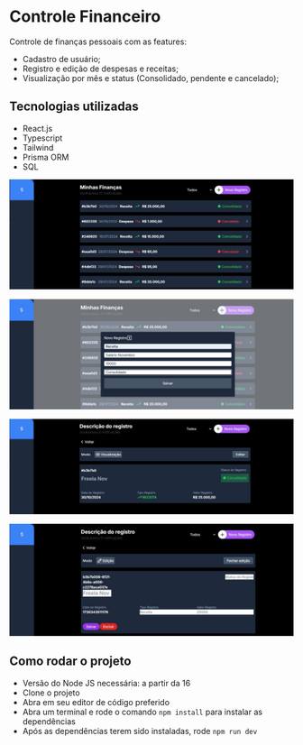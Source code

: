 # Controle Financeiro

Controle de finanças pessoais com as features:
- Cadastro de usuário;
- Registro e edição de despesas e receitas;
- Visualização por mês e status (Consolidado, pendente e cancelado);

## Tecnologias utilizadas
- React.js
- Typescript
- Tailwind
- Prisma ORM
- SQL

![Dashboard inicial](/public/img/controle-financeiro-dashboard.jpg)

![Novo Registro](/public/img/controle-financeiro-novo-registro.jpg)

![Visualização registro](/public/img/controle-financeiro-visualizacao-registro.jpg)

![Edição de registro](/public/img/controle-financeiro-modo-edicao.jpg)

## Como rodar o projeto
- Versão do Node JS necessária: a partir da 16
- Clone o projeto
- Abra em seu editor de código preferido
- Abra um terminal e rode o comando `npm install` para instalar as dependências
- Após as dependências terem sido instaladas, rode `npm run dev`